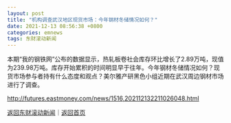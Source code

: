 ```yaml
---
layout: post
title: "机构调查武汉地区现货市场：今年钢材冬储情况如何？"
date: 2021-12-13 08:56:38 +0800
categories: emnews
tags: 东财滚动新闻
---
```


本期“我的钢铁网”公布的数据显示，热轧板卷社会库存环比增长了2.89万吨，现值为239.98万吨。库存开始累积的时间明显早于往年。今年钢材冬储情况如何？现货市场参与者持有什么态度和观点？美尔雅产研黑色小组近期在武汉周边钢材市场进行了调查。

<http://futures.eastmoney.com/news/1516,202112132211026048.html>

[返回东财滚动新闻](//finews.withounder.com/emnews/)｜[返回首页](//finews.withounder.com/)